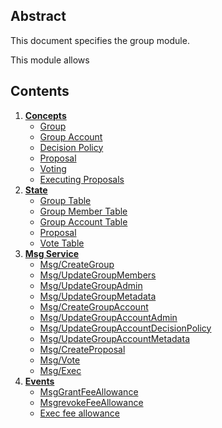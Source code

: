 <!--
order: 0
title: Group
parent:
  title: "group"
-->

## Abstract

This document specifies the group module.

This module allows 

## Contents

1. **[Concepts](01_concepts.md)**
    - [Group](01_concepts.md#group)
    - [Group Account](01_concepts.md#group-account)
    - [Decision Policy](01_concepts.md#decision-policy)
    - [Proposal](01_concepts.md#proposal)
    - [Voting](01_concepts.md#voting)
    - [Executing Proposals](01_concepts.md#executing-proposals)
2. **[State](02_state.md)**
    - [Group Table](02_state.md#group-table)
    - [Group Member Table](02_state.md#group-member-table)
    - [Group Account Table](02_state.md#group-account-table)
    - [Proposal](02_state.md#proposal-table)
    - [Vote Table](02_state.md#vote-table)
3. **[Msg Service](03_msg_service.md)**
    - [Msg/CreateGroup](03_msg_service.md#msgcreategroup)
    - [Msg/UpdateGroupMembers](03_msg_service.md#msgupdategroupmembers)
    - [Msg/UpdateGroupAdmin](03_msg_service.md#msgupdategroupadmin)
    - [Msg/UpdateGroupMetadata](03_msg_service.md#msgupdategroupmetadata)
    - [Msg/CreateGroupAccount](03_msg_service.md#msgcreategroupaccount)
    - [Msg/UpdateGroupAccountAdmin](03_msg_service.md#msgupdategroupaccountadmin)
    - [Msg/UpdateGroupAccountDecisionPolicy](03_msg_service.md#msgupdategroupaccountdecisionpolicy)
    - [Msg/UpdateGroupAccountMetadata](03_msg_service.md#msgupdategroupaccountmetadata)
    - [Msg/CreateProposal](03_msg_service.md#msgcreateproposal)
    - [Msg/Vote](03_msg_service.md#msgvote)
    - [Msg/Exec](03_msg_service.md#msgexec)
4. **[Events](04_events.md)**
    - [MsgGrantFeeAllowance](04_events.md#msggrantfeeallowance)
    - [MsgrevokeFeeAllowance](04_events.md#msgrevokefeeallowance)
    - [Exec fee allowance](04_events.md#exec-fee-allowance)


